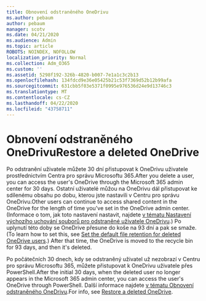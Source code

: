 ```yaml
---
title: Obnovení odstraněného OneDrivu
ms.author: pebaum
author: pebaum
manager: scotv
ms.date: 04/21/2020
ms.audience: Admin
ms.topic: article
ROBOTS: NOINDEX, NOFOLLOW
localization_priority: Normal
ms.collection: Adm_O365
ms.custom: ''
ms.assetid: 5298f192-326b-4820-b007-7e1a1c3c2b13
ms.openlocfilehash: 134fdcd9e36e05425b21c53f7369d52b12b99afa
ms.sourcegitcommit: 631cbb5f03e5371f0995e976536d24e9d13746c3
ms.translationtype: MT
ms.contentlocale: cs-CZ
ms.lasthandoff: 04/22/2020
ms.locfileid: "43758711"
---
```

# <a name="restore-a-deleted-onedrive"></a><span data-ttu-id="8774c-102">Obnovení odstraněného OneDrivu</span><span class="sxs-lookup"><span data-stu-id="8774c-102">Restore a deleted OneDrive</span></span>

<span data-ttu-id="8774c-103">Po odstranění uživatele můžete 30 dní přistupovat k OneDrivu uživatele prostřednictvím Centra pro správu Microsoftu 365.</span><span class="sxs-lookup"><span data-stu-id="8774c-103">After you delete a user, you can access the user's OneDrive through the Microsoft 365 admin center for 30 days.</span></span> <span data-ttu-id="8774c-104">Ostatní uživatelé můžou na OneDrivu dál přistupovat ke sdílenému obsahu po dobu, kterou jste nastavili v Centru pro správu OneDrivu.</span><span class="sxs-lookup"><span data-stu-id="8774c-104">Other users can continue to access shared content in the OneDrive for the length of time you've set in the OneDrive admin center.</span></span> <span data-ttu-id="8774c-105">(Informace o tom, jak toto nastavení nastavit, najdete [v tématu Nastavení výchozího uchování souborů pro odstraněné uživatele OneDrivu](https://go.microsoft.com/fwlink/?linkid=874267).) Po uplynutí této doby se OneDrive přesune do koše na 93 dní a pak se smaže.</span><span class="sxs-lookup"><span data-stu-id="8774c-105">(To learn how to set this, see [Set the default file retention for deleted OneDrive users](https://go.microsoft.com/fwlink/?linkid=874267).) After that time, the OneDrive is moved to the recycle bin for 93 days, and then it's deleted.</span></span>
  
<span data-ttu-id="8774c-106">Po počátečních 30 dnech, kdy se odstraněný uživatel už nezobrazí v Centru pro správu Microsoftu 365, můžete přistupovat k OneDrivu uživatele přes PowerShell.</span><span class="sxs-lookup"><span data-stu-id="8774c-106">After the initial 30 days, when the deleted user no longer appears in the Microsoft 365 admin center, you can access the user's OneDrive through PowerShell.</span></span> <span data-ttu-id="8774c-107">Další informace najdete [v tématu Obnovení odstraněného OneDrivu](https://go.microsoft.com/fwlink/?linkid=874269).</span><span class="sxs-lookup"><span data-stu-id="8774c-107">For info, see [Restore a deleted OneDrive](https://go.microsoft.com/fwlink/?linkid=874269).</span></span>
  

